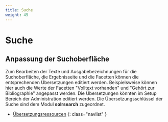 ```yaml
---
title: Suche
weight: 45
---
```


# Suche

## Anpassung der Suchoberfläche 

Zum Bearbeiten der Texte und Ausgabebezeichnungen für die Suchoberfläche, die Ergebnisseite und
die Facetten können die entsprechenden Übersetzungen editiert werden. Beispielsweise
können hier auch die Werte der Facetten "Volltext vorhanden" und "Gehört zur Bibliographie"
angepasst werden. Die Übersetzungen könnten im Setup Bereich der Administration editiert werden.
Die Übersetzungsschlüssel der Suche sind dem Modul **solrsearch** zugeordnet. 

* [Übersetzungsressourcen](../translation/index.html)
{: class="navlist" }
